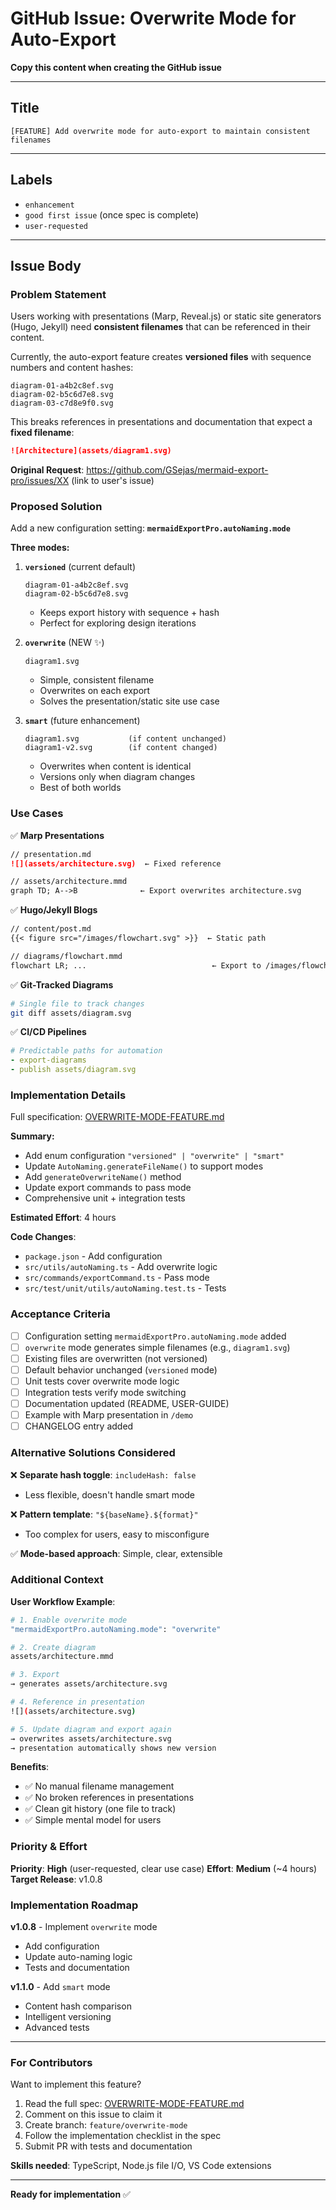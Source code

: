 # GitHub Issue: Overwrite Mode for Auto-Export

**Copy this content when creating the GitHub issue**

---

## Title
`[FEATURE] Add overwrite mode for auto-export to maintain consistent filenames`

---

## Labels
- `enhancement`
- `good first issue` (once spec is complete)
- `user-requested`

---

## Issue Body

### Problem Statement

Users working with presentations (Marp, Reveal.js) or static site generators (Hugo, Jekyll) need **consistent filenames** that can be referenced in their content.

Currently, the auto-export feature creates **versioned files** with sequence numbers and content hashes:
```
diagram-01-a4b2c8ef.svg
diagram-02-b5c6d7e8.svg
diagram-03-c7d8e9f0.svg
```

This breaks references in presentations and documentation that expect a **fixed filename**:
```markdown
![Architecture](assets/diagram1.svg)
```

**Original Request**: https://github.com/GSejas/mermaid-export-pro/issues/XX (link to user's issue)

### Proposed Solution

Add a new configuration setting: **`mermaidExportPro.autoNaming.mode`**

**Three modes:**

1. **`versioned`** (current default)
   ```
   diagram-01-a4b2c8ef.svg
   diagram-02-b5c6d7e8.svg
   ```
   - Keeps export history with sequence + hash
   - Perfect for exploring design iterations

2. **`overwrite`** (NEW ✨)
   ```
   diagram1.svg
   ```
   - Simple, consistent filename
   - Overwrites on each export
   - Solves the presentation/static site use case

3. **`smart`** (future enhancement)
   ```
   diagram1.svg           (if content unchanged)
   diagram1-v2.svg        (if content changed)
   ```
   - Overwrites when content is identical
   - Versions only when diagram changes
   - Best of both worlds

### Use Cases

✅ **Marp Presentations**
```markdown
// presentation.md
![](assets/architecture.svg)  ← Fixed reference

// assets/architecture.mmd
graph TD; A-->B              ← Export overwrites architecture.svg
```

✅ **Hugo/Jekyll Blogs**
```markdown
// content/post.md
{{< figure src="/images/flowchart.svg" >}}  ← Static path

// diagrams/flowchart.mmd
flowchart LR; ...                            ← Export to /images/flowchart.svg
```

✅ **Git-Tracked Diagrams**
```bash
# Single file to track changes
git diff assets/diagram.svg
```

✅ **CI/CD Pipelines**
```yaml
# Predictable paths for automation
- export-diagrams
- publish assets/diagram.svg
```

### Implementation Details

Full specification: [OVERWRITE-MODE-FEATURE.md](../docs/features/OVERWRITE-MODE-FEATURE.md)

**Summary:**
- Add enum configuration `"versioned" | "overwrite" | "smart"`
- Update `AutoNaming.generateFileName()` to support modes
- Add `generateOverwriteName()` method
- Update export commands to pass mode
- Comprehensive unit + integration tests

**Estimated Effort**: 4 hours

**Code Changes**:
- `package.json` - Add configuration
- `src/utils/autoNaming.ts` - Add overwrite logic
- `src/commands/exportCommand.ts` - Pass mode
- `src/test/unit/utils/autoNaming.test.ts` - Tests

### Acceptance Criteria

- [ ] Configuration setting `mermaidExportPro.autoNaming.mode` added
- [ ] `overwrite` mode generates simple filenames (e.g., `diagram1.svg`)
- [ ] Existing files are overwritten (not versioned)
- [ ] Default behavior unchanged (`versioned` mode)
- [ ] Unit tests cover overwrite mode logic
- [ ] Integration tests verify mode switching
- [ ] Documentation updated (README, USER-GUIDE)
- [ ] Example with Marp presentation in `/demo`
- [ ] CHANGELOG entry added

### Alternative Solutions Considered

❌ **Separate hash toggle**: `includeHash: false`
- Less flexible, doesn't handle smart mode

❌ **Pattern template**: `"${baseName}.${format}"`
- Too complex for users, easy to misconfigure

✅ **Mode-based approach**: Simple, clear, extensible

### Additional Context

**User Workflow Example**:
```bash
# 1. Enable overwrite mode
"mermaidExportPro.autoNaming.mode": "overwrite"

# 2. Create diagram
assets/architecture.mmd

# 3. Export
→ generates assets/architecture.svg

# 4. Reference in presentation
![](assets/architecture.svg)

# 5. Update diagram and export again
→ overwrites assets/architecture.svg
→ presentation automatically shows new version
```

**Benefits**:
- ✅ No manual filename management
- ✅ No broken references in presentations
- ✅ Clean git history (one file to track)
- ✅ Simple mental model for users

### Priority & Effort

**Priority**: **High** (user-requested, clear use case)
**Effort**: **Medium** (~4 hours)
**Target Release**: v1.0.8

### Implementation Roadmap

**v1.0.8** - Implement `overwrite` mode
- Add configuration
- Update auto-naming logic
- Tests and documentation

**v1.1.0** - Add `smart` mode
- Content hash comparison
- Intelligent versioning
- Advanced tests

---

### For Contributors

Want to implement this feature?

1. Read the full spec: [OVERWRITE-MODE-FEATURE.md](../docs/features/OVERWRITE-MODE-FEATURE.md)
2. Comment on this issue to claim it
3. Create branch: `feature/overwrite-mode`
4. Follow the implementation checklist in the spec
5. Submit PR with tests and documentation

**Skills needed**: TypeScript, Node.js file I/O, VS Code extensions

---

**Ready for implementation** ✅
